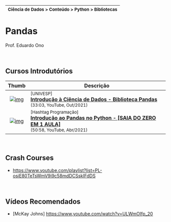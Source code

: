 | <sup>Ciência de Dados > Conteúdo > Python > Bibliotecas</sup> |
| --- |

# Pandas

Prof. Eduardo Ono

<br>

## Cursos Introdutórios

| Thumb | Descrição |
| :-: | --- |
| [![img](https://img.youtube.com/vi/zHlJY0xuu8M/default.jpg)](https://www.youtube.com/watch?v=zHlJY0xuu8M) | <sup>[UNIVESP]</sup><br>[__Introdução à Ciência de Dados - Biblioteca Pandas__](https://www.youtube.com/watch?v=zHlJY0xuu8M) <br> <sub>(33:03, YouTube, Out/2021)</sub>
| [![img](https://img.youtube.com/vi/C0aj3FjN5e0/default.jpg)](https://www.youtube.com/watch?v=C0aj3FjN5e0) | <sup>[Hashtag Programação]</sup><br>[__Introdução ao Pandas no Python - [SAIA DO ZERO EM 1 AULA]__](https://www.youtube.com/watch?v=C0aj3FjN5e0) <br> <sub>(50:58, YouTube, Abr/2021)</sub>

<br>

## Crash Courses

* https://www.youtube.com/playlist?list=PL-osiE80TeTsWmV9i9c58mdDCSskIFdDS

<br>

## Vídeos Recomendados

* [McKay Johns] https://www.youtube.com/watch?v=ULWmOIfp_20

<br>
